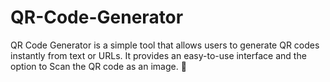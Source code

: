 # QR-Code-Generator
QR Code Generator is a simple tool that allows users to generate QR codes instantly from text or URLs. It provides an easy-to-use interface and the option to Scan the QR code as an image. 🚀
